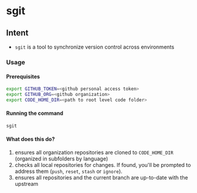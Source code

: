 
# sgit
## Intent
- `sgit` is a tool to synchronize version control across environments
### Usage
#### Prerequisites
```bash
export GITHUB_TOKEN=<github personal access token>
export GITHUB_ORG=<github organization>
export CODE_HOME_DIR=<path to root level code folder>
```
#### Running the command
```bash
sgit
```
#### What does this do?
1. ensures all organization repositories are cloned to `CODE_HOME_DIR` (organized in subfolders by language)
2. checks all local repositories for changes. If found, you'll be prompted to address them (`push`, `reset`, `stash` or `ignore`).
3. ensures all repositories and the current branch are up-to-date with the upstream
